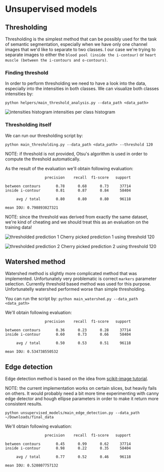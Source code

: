 # Unsupervised models

## Thresholding
Thresholding is the simplest method that can be possibly used for the task of semantic segmentation, especially when we have only one channel images that we'd like to separate to two classes. I our case we're trying to separate images to either the `blood pool (inside the i-contour)` or `heart muscle (between the i-contours and o-contours)`.

### Finding threshold
In order to perform thresholding we need to have a look into the data, especially into the intensities in both classes. We can visualize both classes intensities by:

`python helpers/main_threshold_analysis.py --data_path <data_path>`

![intensities histogram](https://github.com/ziky90/dicom_mri_challenge/blob/master/resources/thresholding_histogram.png)
intensities per class histogram

### Thresholding itself
We can run our thresholding script by:

`python main_thresholding.py --data_path <data_path> --threshold 120`

NOTE: if threshold is not provided, Otsu's algorithm is used in order to compute the threshold automatically.

As the result of the evaluation we'll obtain following evaluation:
```
                  precision    recall  f1-score   support

between contours       0.78      0.68      0.73     37714
inside i-contour       0.81      0.87      0.84     58404

     avg / total       0.80      0.80      0.80     96118

mean IOU: 0.798893027321
```
NOTE: since the threshold was derived from exactly the same dataset, we're kind of cheating and we should treat this as an evaluation on the training data!

![thresholded prediction 1](https://github.com/ziky90/dicom_mri_challenge/blob/master/resources/thresholding_prediction1.png)
Cherry picked prediction 1 using threshold 120

![thresholded prediction 2](https://github.com/ziky90/dicom_mri_challenge/blob/master/resources/thresholding_prediction2.png)
Cherry picked prediction 2 using threshold 120

## Watershed method
Watershed method is slightly more complicated method that was implemented. Unfortunately very problematic is correct `markers` parameter selection. Currently threshold based method was used for this purpose. Unfortunatelly watershed performed worse than simple thresholding.

You can run the script by:
`python main_watershed.py --data_path <data_path>`

We'll obtain following evaluation:
```
                  precision    recall  f1-score   support

between contours       0.36      0.23      0.28     37714
inside i-contour       0.60      0.73      0.66     58404

     avg / total       0.50      0.53      0.51     96118

mean IOU: 0.534738550532
```

## Edge detection
Edge detection method is based on the idea from [scikit-image tutorial](http://scikit-image.org/docs/dev/auto_examples/edges/plot_circular_elliptical_hough_transform.html#sphx-glr-auto-examples-edges-plot-circular-elliptical-hough-transform-py).

NOTE: the current implementation works on certain slices, but heavily fails on others. It would probably need a bit more time experimenting with canny edge detector and hough ellipse parameters in order to make it return more consistent results.

`python unsupervised_models/main_edge_detection.py --data_path ~/Downloads/final_data`

We'll obtain following evaluation:
```
                  precision    recall  f1-score   support

between contours       0.45      0.99      0.62     37714
inside i-contour       0.98      0.22      0.35     58404

     avg / total       0.77      0.52      0.46     96118

mean IOU: 0.520807757132
```